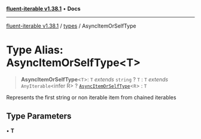 [**fluent-iterable v1.38.1**](../../README.md) • **Docs**

***

[fluent-iterable v1.38.1](../../README.md) / [types](../README.md) / AsyncItemOrSelfType

# Type Alias: AsyncItemOrSelfType\<T\>

> **AsyncItemOrSelfType**\<`T`\>: `T` *extends* `string` ? `T` : `T` *extends* `AnyIterable`\<infer R\> ? [`AsyncItemOrSelfType`](AsyncItemOrSelfType.md)\<`R`\> : `T`

Represents the first string or non iterable item from chained iterables

## Type Parameters

• **T**
